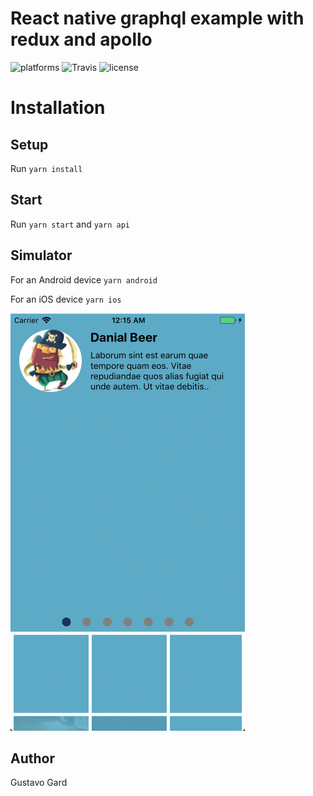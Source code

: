 # React native graphql example with redux and apollo

![platforms](https://img.shields.io/badge/platforms-Android%20|%20iOS-brightgreen.svg)
![Travis](https://travis-ci.org/gusgard/react-native-graphql-example.svg?branch=master)
![license](https://img.shields.io/npm/l/react-native-swiper-flatlist.svg)

# Installation

## Setup

Run `yarn install`

## Start

Run `yarn start` and `yarn api`

## Simulator

For an Android device `yarn android`

For an iOS device `yarn ios`

![Demo](./demo.gif)

## Author

Gustavo Gard
